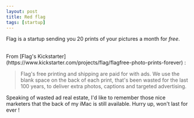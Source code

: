 ```yaml
---
layout: post
title: Red flag
tags: [startup]
---
```


Flag is a startup sending you 20 prints of your pictures a month for *free*.

<br>
From [Flag's Kickstarter](https://www.kickstarter.com/projects/flag/flagfree-photo-prints-forever) :

>Flag's free printing and shipping are paid for with ads. We use the blank space on the back of each print, that's been wasted for the last 100 years, to deliver extra photos, captions and targeted advertising.

Speaking of wasted ad real estate, I'd like to remember those nice marketers that the back of my iMac is still available. Hurry up, won't last for ever !

